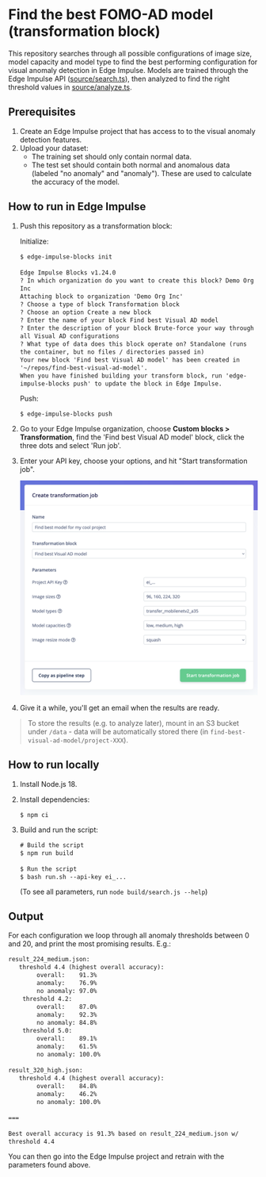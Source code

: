 # Find the best FOMO-AD model (transformation block)

This repository searches through all possible configurations of image size, model capacity and model type to find the best performing configuration for visual anomaly detection in Edge Impulse. Models are trained through the Edge Impulse API ([source/search.ts](source/search.ts)), then analyzed to find the right threshold values in [source/analyze.ts](source/analyze.ts).

## Prerequisites

1. Create an Edge Impulse project that has access to to the visual anomaly detection features.
2. Upload your dataset:
    * The training set should only contain normal data.
    * The test set should contain both normal and anomalous data (labeled "no anomaly" and "anomaly"). These are used to calculate the accuracy of the model.

## How to run in Edge Impulse

1. Push this repository as a transformation block:

    Initialize:

    ```
    $ edge-impulse-blocks init

    Edge Impulse Blocks v1.24.0
    ? In which organization do you want to create this block? Demo Org Inc
    Attaching block to organization 'Demo Org Inc'
    ? Choose a type of block Transformation block
    ? Choose an option Create a new block
    ? Enter the name of your block Find best Visual AD model
    ? Enter the description of your block Brute-force your way through all Visual AD configurations
    ? What type of data does this block operate on? Standalone (runs the container, but no files / directories passed in)
    Your new block 'Find best Visual AD model' has been created in '~/repos/find-best-visual-ad-model'.
    When you have finished building your transform block, run 'edge-impulse-blocks push' to update the block in Edge Impulse.
    ```

    Push:

    ```
    $ edge-impulse-blocks push
    ```

2. Go to your Edge Impulse organization, choose **Custom blocks > Transformation**, find the 'Find best Visual AD model' block, click the three dots and select 'Run job'.
3. Enter your API key, choose your options, and hit "Start transformation job".

    ![Configure transformation job](images/transformation-job.png)

4. Give it a while, you'll get an email when the results are ready.

> To store the results (e.g. to analyze later), mount in an S3 bucket under `/data` - data will be automatically stored there (in `find-best-visual-ad-model/project-XXX`).

## How to run locally

1. Install Node.js 18.
2. Install dependencies:

    ```
    $ npm ci
    ```

3. Build and run the script:

    ```
    # Build the script
    $ npm run build

    $ Run the script
    $ bash run.sh --api-key ei_...
    ```

    (To see all parameters, run `node build/search.js --help`)

## Output

For each configuration we loop through all anomaly thresholds between 0 and 20, and print the most promising results. E.g.:

```
result_224_medium.json:
   threshold 4.4 (highest overall accuracy):
        overall:    91.3%
        anomaly:    76.9%
        no anomaly: 97.0%
    threshold 4.2:
        overall:    87.0%
        anomaly:    92.3%
        no anomaly: 84.8%
    threshold 5.0:
        overall:    89.1%
        anomaly:    61.5%
        no anomaly: 100.0%

result_320_high.json:
   threshold 4.4 (highest overall accuracy):
        overall:    84.8%
        anomaly:    46.2%
        no anomaly: 100.0%

===

Best overall accuracy is 91.3% based on result_224_medium.json w/ threshold 4.4
```

You can then go into the Edge Impulse project and retrain with the parameters found above.

